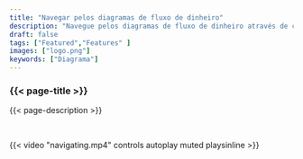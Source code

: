 ```yaml
---
title: "Navegar pelos diagramas de fluxo de dinheiro"
description: "Navegue pelos diagramas de fluxo de dinheiro através de cliques simples nas entradas ou saídas de uma transacção ou PSBT"
draft: false
tags: ["Featured","Features" ]
images: ["logo.png"]
keywords: ["Diagrama"]
---
```


### {{< page-title >}} 
{{< page-description >}} 

<br>

 
{{< video "navigating.mp4" controls  autoplay muted playsinline >}}